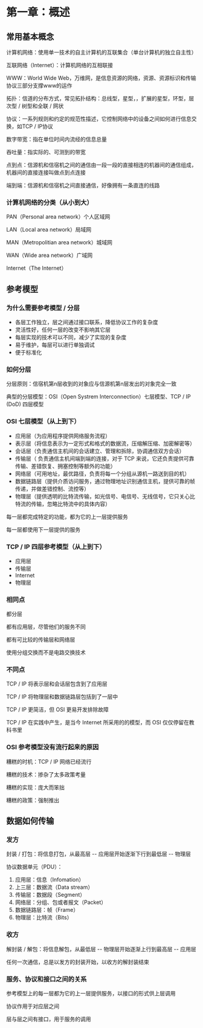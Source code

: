 # 第一章：概述



## 常用基本概念

计算机网络：使用单一技术的自主计算机的互联集合（单台计算机的独立自主性）

互联网络（Internet）：计算机网络的互相联接

WWW：World Wide Web，万维网，是信息资源的网络，资源、资源标识和传输协议三部分支撑www的运作

拓扑：信道的分布方式，常见拓扑结构：总线型，星型，，扩展的星型，环型，层次型 / 树型和全联 / 网状

协议：一系列规则和约定的规范性描述，它控制网络中的设备之间如何进行信息交换，如TCP / IP协议

数字带宽：指在单位时间内流经的信息总量

吞吐量：指实际的、可测到的带宽

点到点：信源机和信宿机之间的通信由一段一段的直接相连的机器间的通信组成，机器间的直接连接叫做点到点连接

端到端：信源机和信宿机之间直接通信，好像拥有一条直连的线路



### 计算机网络的分类（从小到大）

PAN（Personal area network）个人区域网

LAN（Local area network）局域网

MAN（Metropolitian area network）城域网

WAN（Wide area network）广域网

Internet（The Internet）





## 参考模型



### 为什么需要参考模型 / 分层

- 各层工作独立，层之间通过接口联系，降低协议工作的复杂度
- 灵活性好，任何一层的改变不影响其它层
- 每层实现的技术可以不同，减少了实现的复杂度
- 易于维护，每层可以进行单独调试
- 便于标准化



### 如何分层

分层原则：信宿机第n层收到的对象应与信源机第n层发出的对象完全一致

典型的分层模型：OSI（Open Systrem Interconnection）七层模型、TCP / IP (DoD) 四层模型



### OSI 七层模型（从上到下）

- 应用层（为应用程序提供网络服务流程）
- 表示层（将信息表示为一定形式和格式的数据流，压缩解压缩、加密解密等）
- 会话层（负责通信主机间的会话建立、管理和拆除，协调通信双方会话）
- 传输层（ 负责通信主机间端到端的连接，对于 TCP 来说，它还负责提供可靠传输、差错恢复、拥塞控制等额外的功能）
- 网络层（可用地址，最优路径，负责将每一个分组从源机一路送到目的机）
- 数据链路层（提供介质访问服务，通过物理地址识别通信主机，提供可靠的帧传递，并做差错控制、流控等）
- 物理层（提供透明的比特流传输，如光信号、电信号、无线信号，它只关心比特流的传输，忽略比特流中的具体内容）

每一层都完成特定的功能，都为它的上一层提供服务

每一层都使用下一层提供的服务



### TCP / IP 四层参考模型（从上到下）

- 应用层
- 传输层
- Internet
- 物理层



### 相同点

都分层

都有应用层，尽管他们的服务不同

都有可比较的传输层和网络层

使用分组交换而不是电路交换技术



### 不同点

TCP / IP 将表示层和会话层包含到了应用层

TCP / IP 将物理层和数据链路层包括到了一层中

TCP / IP 更简洁，但 OSI 更易开发排除故障

TCP / IP 在实践中产生，是当今 Internet 所采用的的模型，而 OSI 仅仅停留在教科书里



### OSI 参考模型没有流行起来的原因

糟糕的时机：TCP / IP 网络已经流行

糟糕的技术：掺杂了太多政策考量

糟糕的实现：庞大而笨拙

糟糕的政策：强制推出





## 数据如何传输



### 发方

封装 / 打包：将信息打包，从最高层 -- 应用层开始逐渐下行到最低层 -- 物理层

协议数据单元（PDU）：

1. 应用层：信息（Infomation）
2. 上三层：数据流（Data stream）
3. 传输层：数据段（Segment）
4. 网络层：分组、包或者报文（Packet）
5. 数据链路层：帧（Frame）
6. 物理层：比特流（Bits）



### 收方

解封装 / 解包：将信息解包，从最低层 -- 物理层开始逐渐上行到最高层 -- 应用层

任何一次通信，总是以发方的封装开始，以收方的解封装结束



### 服务、协议和接口之间的关系

参考模型上的每一层都为它的上一层提供服务，以接口的形式供上层调用

协议作用于对应层之间

层与层之间有接口，用于服务的调用



